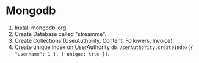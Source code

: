 # Mongodb
1. Install mongodb-org.
2. Create Database called "streamme".
3. Create Collections (UserAuthority, Content, Followers, Invoice).
4. Create unique index on UserAuthority `db.UserAuthority.createIndex({ "username": 1 }, { unique: true })`.
